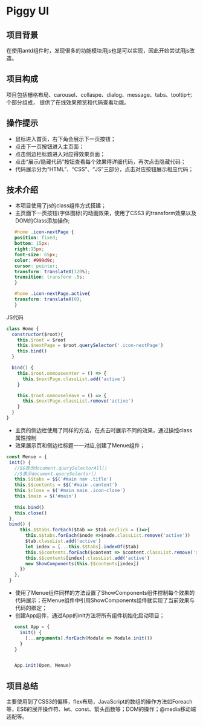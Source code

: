 # Piggy UI
## 项目背景
在使用antd组件时，发现很多的功能模块用js也是可以实现，因此开始尝试用js改造。

## 项目构成
项目包括栅格布局、carousel、collaspe、dialog、message、tabs、tooltip七个部分组成，
提供了在线效果预览和代码查看功能。

## 操作提示
 - 鼠标进入首页，右下角会展示下一页按钮；
 - 点击下一页按钮进入主页面；
 - 点击侧边栏标题进入对应得效果页面；
 - 点击“展示/隐藏代码”按钮查看每个效果得详细代码，再次点击隐藏代码；
 - 代码展示分为“HTML”、“CSS”、“JS”三部分，点击对应按钮展示相应代码；

## 技术介绍
 - 本项目使用了js的class组件方式搭建；
 - 主页面下一页按钮(字体图标)的动画效果，使用了CSS3 的transform效果以及DOM的Class添加操作;
 ```css
    #home .icon-nextPage {
    position: fixed;
    bottom: 15px;
    right:15px;
    font-size: 65px;
    color: #999d9c;
    cursor: pointer;
    transform: translateX(120%);
    transition: transform .5s;
    }

    #home .icon-nextPage.active{
    transform: translateX(0);
    }
 ```
 JS代码
```js
class Home {
  constructor($root){
    this.$root = $root
    this.$nextPage = $root.querySelector('.icon-nextPage')
    this.bind()
  }

  bind() {
    this.$root.onmouseenter = () => {
      this.$nextPage.classList.add('active')
    }

    this.$root.onmouseleave = () => {
      this.$nextPage.classList.remove('active')
    }
  }
}

```

 - 主页的侧边栏使用了同样的方法，在点击时展示不同的效果，通过操控class属性控制
 - 效果展示页和侧边栏标题一一对应,创建了Menue组件；

 ```js
const Menue = {
  init() {
    //$$表示document.querySelectorAll()
    //$表示document.querySelector()
    this.$$tabs = $$('#main nav .title')
    this.$$contents = $$('#main .content')
    this.$close = $('#main main .icon-close')
    this.$main = $('#main')
    
    this.bind()
    this.close()
  },
  bind() {
      this.$$tabs.forEach($tab => $tab.onclick = ()=>{
        this.$$tabs.forEach($node =>$node.classList.remove('active'))
        $tab.classList.add('active')
        let index = [...this.$$tabs].indexOf($tab)
        this.$$contents.forEach($content => $content.classList.remove('active'))
        this.$$contents[index].classList.add('active')
        new ShowComponents(this.$$contents[index])
      })
    },
  }

 ```
 
 - 使用了Menue组件同样的方法设置了ShowComponents组件控制每个效果的代码展示；在Menue组件中引用ShowComponents组件就实现了当前效果与代码的绑定；
 - 创建App组件，通过App的init方法将所有组件初始化启动项目；

 ```js
    const App = {
      init() {
        [...arguments].forEach(Module => Module.init())
      }
    }


    App.init(Open, Menue)
 ```
## 项目总结
主要使用到了CSS3的偏移，flex布局，JavaScript的数组的操作方法如Foreach等，ES6的展开操作符、let、const、箭头函数等；DOM的操作；@media移动端适配等。

